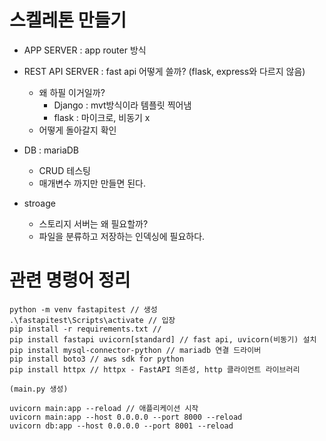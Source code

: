 # 스켈레톤 만들기

- APP SERVER : app router 방식

- REST API SERVER : fast api 어떻게 쓸까? (flask, express와 다르지 않음)

  - 왜 하필 이거일까?
    - Django : mvt방식이라 템플릿 찍어냄
    - flask : 마이크로, 비동기 x
  - 어떻게 돌아갈지 확인

- DB : mariaDB

  - CRUD 테스팅
  - 매개변수 까지만 만들면 된다.

- stroage
  - 스토리지 서버는 왜 필요할까?
  - 파일을 분류하고 저장하는 인덱싱에 필요하다.

# 관련 명령어 정리

```
python -m venv fastapitest // 생성
.\fastapitest\Scripts\activate // 입장
pip install -r requirements.txt //
pip install fastapi uvicorn[standard] // fast api, uvicorn(비동기) 설치
pip install mysql-connector-python // mariadb 연결 드라이버
pip install boto3 // aws sdk for python
pip install httpx // httpx - FastAPI 의존성, http 클라이언트 라이브러리

(main.py 생성)

uvicorn main:app --reload // 애플리케이션 시작
uvicorn main:app --host 0.0.0.0 --port 8000 --reload
uvicorn db:app --host 0.0.0.0 --port 8001 --reload
```

